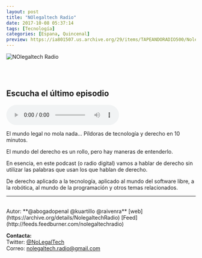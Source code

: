 ```yaml
---
layout: post
title: "NOlegaltech Radio"
date: 2017-10-08 05:37:14
tags: [Tecnología]
categories: [Espana, Quincenal]
preview: https://ia801507.us.archive.org/29/items/TAPEANDORADIO500/Nolegaltech_radio-JorgeLama300.png
---
```


![NOlegaltech Radio](https://ia601507.us.archive.org/29/items/TAPEANDORADIO500/Nolegaltech_radio-JorgeLama500.png)

<br/>
<br/>

## Escucha el último episodio

<!--reproductor-feed=http://feeds.feedburner.com/nolegaltechradio-->
<!--reproductor-start-->
<audio id="audio" preload="auto" controls="" src="http://ia600808.us.archive.org/9/items/NolegaltechRadio/009NolegaltechRadio-robtica.mp3"></audio>
<!--reproductor-end-->

El mundo legal no mola nada...
Píldoras de tecnología y derecho en 10 minutos.

El mundo del derecho es un rollo, pero hay maneras de entenderlo.

En esencia, en este podcast (o radio digital) vamos a hablar de derecho sin utilizar las palabras que usan los que hablan de derecho.

De derecho aplicado a la tecnología, aplicado al mundo del software libre, a la robótica, al mundo de la programación y otros temas relacionados.  

_ _ _
<br>
Autor: **@abogadopenal @kuartillo @raivenra**  
[web](https://archive.org/details/NolegaltechRadio)  
[Feed](http://feeds.feedburner.com/nolegaltechradio)  



**Contacta:**  
Twitter: [@NoLegalTech](https://twitter.com/NoLegalTech)  
Correo: [nolegaltech.radio@gmail.com](mailto:nolegaltech.radio@gmail.com)  


